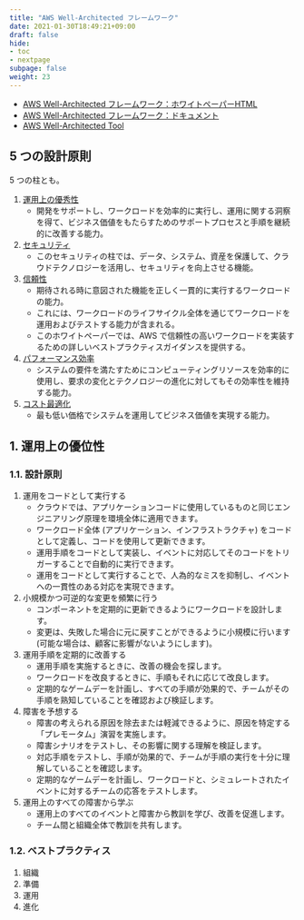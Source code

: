 ```yaml
---
title: "AWS Well-Architected フレームワーク"
date: 2021-01-30T18:49:21+09:00
draft: false
hide:
- toc
- nextpage
subpage: false
weight: 23
---
```


<!--more-->

- [AWS Well-Architected フレームワーク：ホワイトペーパーHTML](https://wa.aws.amazon.com/index.ja.html)
- [AWS Well-Architected フレームワーク：ドキュメント](https://docs.aws.amazon.com/ja_jp/wellarchitected/latest/framework/welcome.html)
- [AWS Well-Architected Tool](https://aws.amazon.com/jp/well-architected-tool)

## 5 つの設計原則

5 つの柱とも。

1. [運用上の優秀性](https://d1.awsstatic.com/whitepapers/ja_JP/architecture/AWS-Operational-Excellence-Pillar.pdf)
    - 開発をサポートし、ワークロードを効率的に実行し、運用に関する洞察を得て、ビジネス価値をもたらすためのサポートプロセスと手順を継続的に改善する能力。
2. [セキュリティ](https://d1.awsstatic.com/whitepapers/ja_JP/architecture/AWS-Security-Pillar.pdf)
    - このセキュリティの柱では、データ、システム、資産を保護して、クラウドテクノロジーを活用し、セキュリティを向上させる機能。
3. [信頼性](https://d1.awsstatic.com/whitepapers/ja_JP/architecture/AWS-Reliability-Pillar.pdf)
    - 期待される時に意図された機能を正しく一貫的に実行するワークロードの能力。
    - これには、ワークロードのライフサイクル全体を通じてワークロードを運用およびテストする能力が含まれる。
    - このホワイトペーパーでは、AWS で信頼性の高いワークロードを実装するための詳しいベストプラクティスガイダンスを提供する。
4. [パフォーマンス効率](https://d1.awsstatic.com/whitepapers/ja_JP/architecture/AWS-Performance-Efficiency-Pillar.pdf)
    - システムの要件を満たすためにコンピューティングリソースを効率的に使用し、要求の変化とテクノロジーの進化に対してもその効率性を維持する能力。
5. [コスト最適化](https://d1.awsstatic.com/whitepapers/ja_JP/architecture/AWS-Cost-Optimization-Pillar.pdf)
    - 最も低い価格でシステムを運用してビジネス価値を実現する能力。

## 1. 運用上の優位性

### 1.1. 設計原則

1. 運用をコードとして実行する
    - クラウドでは、アプリケーションコードに使用しているものと同じエンジニアリング原理を環境全体に適用できます。
    - ワークロード全体 (アプリケーション、インフラストラクチャ) をコードとして定義し、コードを使用して更新できます。
    - 運用手順をコードとして実装し、イベントに対応してそのコードをトリガーすることで自動的に実行できます。
    - 運用をコードとして実行することで、人為的なミスを抑制し、イベントへの一貫性のある対応を実現できます。
2. 小規模かつ可逆的な変更を頻繁に行う
    - コンポーネントを定期的に更新できるようにワークロードを設計します。
    - 変更は、失敗した場合に元に戻すことができるように小規模に行います (可能な場合は、顧客に影響がないようにします)。
3. 運用手順を定期的に改善する
    - 運用手順を実施するときに、改善の機会を探します。
    - ワークロードを改良するときに、手順もそれに応じて改良します。
    - 定期的なゲームデーを計画し、すべての手順が効果的で、チームがその手順を熟知していることを確認および検証します。
4. 障害を予想する
    - 障害の考えられる原因を除去または軽減できるように、原因を特定する「プレモータム」演習を実施します。
    - 障害シナリオをテストし、その影響に関する理解を検証します。
    - 対応手順をテストし、手順が効果的で、チームが手順の実行を十分に理解していることを確認します。
    - 定期的なゲームデーを計画し、ワークロードと、シミュレートされたイベントに対するチームの応答をテストします。
5. 運用上のすべての障害から学ぶ
    - 運用上のすべてのイベントと障害から教訓を学び、改善を促進します。
    - チーム間と組織全体で教訓を共有します。

### 1.2. ベストプラクティス

1. 組織
2. 準備
3. 運用
4. 進化